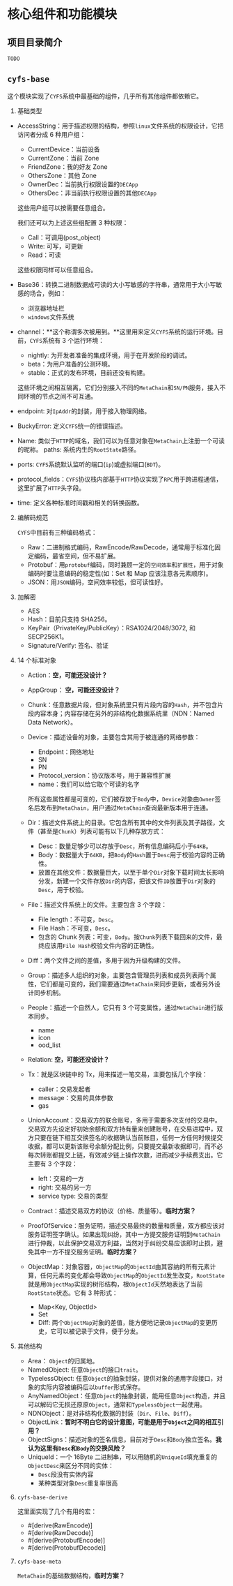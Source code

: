 # 核心组件和功能模块

## 项目目录简介

    TODO

## `cyfs-base`

这个模块实现了`CYFS`系统中最基础的组件，几乎所有其他组件都依赖它。

1. 基础类型

-   AccessString：用于描述权限的结构，参照`linux`文件系统的权限设计，它把访问者分成 6 种用户组：

    -   CurrentDevice：当前设备
    -   CurrentZone：当前 Zone
    -   FriendZone：我的好友 Zone
    -   OthersZone：其他 Zone
    -   OwnerDec：当前执行权限设置的`DECApp`
    -   OthersDec：非当前执行权限设置的其他`DECApp`

    这些用户组可以按需要任意组合。

    我们还可以为上述这些组配置 3 种权限：

    -   Call：可调用(post_object)
    -   Write: 可写，可更新
    -   Read：可读

    这些权限同样可以任意组合。

-   Base36：转换二进制数据成可读的大小写敏感的字符串，通常用于大小写敏感的场合，例如：

    -   浏览器地址栏
    -   `windows`文件系统

-   channel：**这个称谓多次被用到。**这里用来定义`CYFS`系统的运行环境。目前，`CYFS`系统有 3 个运行环境：

    -   nightly: 为开发者准备的集成环境，用于在开发阶段的调试。
    -   beta：为用户准备的公测环境。
    -   stable：正式的发布环境，目前还没有构建。

    这些环境之间相互隔离，它们分别接入不同的`MetaChain`和`SN/PN`服务，接入不同环境的节点之间不可互通。

-   endpoint: 对`IpAddr`的封装，用于接入物理网络。

-   BuckyError: 定义`CYFS`统一的错误描述。
-   Name: 类似于`HTTP`的域名，我们可以为任意对象在`MetaChain`上注册一个可读的昵称。
    paths: 系统内生的`RootState`路径。
-   ports: `CYFS`系统默认监听的端口(`ip`)或虚拟端口(`BDT`)。
-   protocol_fields：`CYFS`协议栈内部基于`HTTP`协议实现了`RPC`用于跨进程通信，这里扩展了`HTTP`头字段。
-   time: 定义各种标准时间戳和相关的转换函数。

2. 编解码规范

    `CYFS`中目前有三种编码格式：

    - Raw：二进制格式编码，RawEncode/RawDecode，通常用于标准化固定编码，最省空间，但不易扩展。
    - Protobuf：用`protobuf`编码，同时兼顾一定的`空间效率`和`扩展性`，用于对象编码时要注意编码的稳定性(如：Set 和 Map 应该注意各元素顺序)。
    - JSON：用`JSON`编码，空间效率较低，但可读性好。

3. 加解密

    - AES
    - Hash：目前只支持 SHA256。
    - KeyPair（PrivateKey/PublicKey）：RSA1024/2048/3072, 和 SECP256K1。
    - Signature/Verify: 签名、验证

4. 14 个标准对象

    - Action：**空，可能还没设计？**
    - AppGroup： **空，可能还没设计？**
    - Chunk：任意数据片段，但对象系统里只有片段内容的`Hash`，并不包含片段内容本身；内容存储在另外的非结构化数据系统里（NDN：Named Data Network）。
    - Device：描述设备的对象，主要包含其用于被连通的网络参数：

        - Endpoint：网络地址
        - SN
        - PN
        - Protocol_version：协议版本号，用于兼容性扩展
        - name：我们可以给它取个可读的名字

        所有这些属性都是可变的，它们被存放于`Body`中，`Device`对象由`Owner`签名后发布到`MetaChain`，用户通过`MetaChain`查询最新版本用于连通。

    - Dir：描述文件系统上的目录。它包含所有其中的文件列表及其子路径，文件（甚至是`Chunk`）列表可能有以下几种存放方式：
        - Desc：数量足够少可以存放于`Desc`，所有信息编码后小于`64KB`。
        - Body：数据量大于`64KB`，把`Body`的`Hash`置于`Desc`用于校验内容的正确性。
        - 放置在其他文件：数据量巨大，以至于单个`Dir`对象下载时间太长影响分发，新建一个文件存放`Dir`的内容，把该文件`ID`放置于`Dir`对象的`Desc`，用于校验。
    - File：描述文件系统上的文件。主要包含 3 个字段：
        - File length：不可变，`Desc`。
        - File Hash：不可变，`Desc`。
        - 包含的 Chunk 列表：可变，`Body`。按`Chunk`列表下载回来的文件，最终应该用`File Hash`校验文件内容的正确性。
    - Diff：两个文件之间的差值，多用于因为升级构建的文件。
    - Group：描述多人组织的对象，主要包含管理员列表和成员列表两个属性，它们都是可变的，我们需要通过`MetaChain`来同步更新，或者另外设计同步机制。
    - People：描述一个自然人，它只有 3 个可变属性，通过`MetaChain`进行版本同步。
        - name
        - icon
        - ood_list
    - Relation: **空，可能还没设计？**
    - Tx：就是区块链中的 Tx，用来描述一笔交易，主要包括几个字段：
        - caller：交易发起者
        - message：交易的具体参数
        - gas
    - UnionAccount：交易双方的联合账号，多用于需要多次支付的交易中。交易双方先设定好初始余额和双方持有量来创建账号，在交易进程中，双方只要在链下相互交换签名的收据确认当前账目，任何一方任何时候提交收据，都可以更新该账号余额分配比例，只要提交最新收据即可，而不必每次转账都提交上链，有效减少链上操作次数，进而减少手续费支出。它主要有 3 个字段：
        - left：交易的一方
        - right: 交易的另一方
        - service type: 交易的类型
    - Contract：描述交易双方的协议（价格、质量等）。**临时方案？**
    - ProofOfService：服务证明，描述交易最终的数量和质量，双方都应该对服务证明签字确认。如果出现纠纷，其中一方提交服务证明到`MetaChain`进行仲裁，以此保护交易双方利益，当然对于纠纷交易应该即时止损，避免其中一方不提交服务证明。**临时方案？**
    - ObjectMap：对象容器，`ObjectMap`的`ObjectId`由其容纳的所有元素计算，任何元素的变化都会导致`ObjectMap`的`ObjectId`发生改变，`RootState`就是用`ObjectMap`实现的树形结构，根`ObjectId`天然地表达了当前`RootState`状态。它有 3 种形式：
        - Map<Key, ObjectId>
        - Set<ObjectId>
        - Diff: 两个`ObjectMap`对象的差值，能方便地记录`ObjectMap`的变更历史，它可以被记录于文件，便于分发。

5. 其他结构

    - Area： `Object`的归属地。
    - NamedObject: 任意`Object`的接口`trait`。
    - TypelessObject: 任意`Object`的抽象封装，提供对象的通用字段接口，对象的实际内容被编码后以`buffer`形式保存。
    - AnyNamedObject：任意`Object`的抽象封装，能用任意`Object`构造，并且可以解码它无损还原原`Object`，通常和`TypelessObject`一起使用。
    - NDNObject：是对非结构化数据的封装（`Dir`、`File`、`Diff`）。
    - ObjectLink：**暂时不明白它的设计意图，可能是用于`Object`之间的相互引用？**
    - ObjectSigns：描述对象的签名信息，目前对于`Desc`和`Body`独立签名。**我认为这里有`Desc`和`Body`的交换风险？**
    - UniqueId：一个 16Byte 二进制串，可以用随机的`UniqueId`填充重复的`ObjectDesc`来区分不同的实体：
        - `Desc`段没有实体内容
        - 某种类型对象`Desc`重复率很高

6. `cyfs-base-derive`

    这里面实现了几个有用的宏：

    - #[derive(RawEncode)]
    - #[derive(RawDecode)]
    - #[derive(ProtobufEncode)]
    - #[derive(ProtobufDecode)]

7. `cyfs-base-meta`

    `MetaChain`的基础数据结构，**临时方案？**
